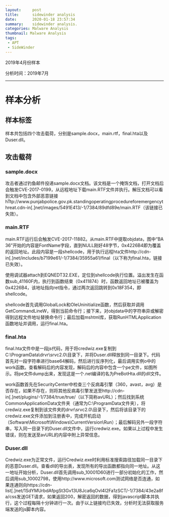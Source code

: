 ```yaml
---
layout:     post
title:      sidewinder analysis
date:       2020-01-18 23:57:34
summary:    sidewinder analysis.
categories: Malware Analysis
thumbnail: Malware Analysis
tags:
 - APT
 - SideWinder
---
```


<p>2019年4月份样本</p>
<p>分析时间：2019年7月</p>

<hr />


<h1>样本分析</h1>
<h2>样本标签</h2>
<p>样本共包括四个攻击载荷，分别是sample.docx，main.rtf，final.hta以及Duser.dll。</p>

<h2>攻击载荷</h2>
<h3>sample.docx</h3>
<p>攻击者通过钓鱼邮件投递sample.docx文档。该文档是一个掩饰文档，打开文档后会触发CVE-2017-0199，从远程地址下载main.RTF文件并执行。解压文档可以看到文档中包含外部恶意链接hTtp://www.punjabpolice.gov.pk.standingoperatingprocedureforemergencythreat.cdn-in[.]net/images/5491E413/-1/7384/89dfd89e/main.RTF（该链接已失效）。</p>

<amp-img src="{{ site.baseurl }}assets/images/sidewinder201904/1.png" width="906" height="322" layout="responsive" alt="docx文档中包含的恶意链接" class="mb3"></amp-img>
 
<amp-img src="{{ site.baseurl }}assets/images/sidewinder201904/2.png" width="740" height="502" layout="responsive" alt="掩饰文档内容" class="mb3"></amp-img>

<h3>main.RTF</h3>
<p>main.RTF运行后会触发CVE-2017-11882。从main.RTF中提取objdata，图中“BA 36”开始的内容是FontName字段，直到NULL刚好48字节，0x4226B4即为覆盖的返回地址。此段内容是一段shellcode，用于执行远程hta文件http://cdn-in[.]net/includes/b7199e61/-1/7384/35955a61/final（以下称为final.hta，链接已失效）。</p>

 
<amp-img src="{{ site.baseurl }}assets/images/sidewinder201904/3.png" width="622" height="168" layout="responsive" alt="OLE对象数据" class="mb3"></amp-img>

<p>使用调试器attach到EQNEDT32.EXE，定位到shellcode执行位置。溢出发生在函数sub_41160F内，执行到函数结束（0x411874）时，函数返回地址已被覆盖为0x4226B4，该地址指向ret指令，通过两次返回跳转到0x18F354，即shellcode。</p>
 
<amp-img src="{{ site.baseurl }}assets/images/sidewinder201904/4.png" width="524" height="501" layout="responsive" alt="" class="mb3"></amp-img>

<p>shellcode首先调用GlobalLock和OleUninitialize函数，然后获取并调用GetCommandLineW，得到当前命令行；接下来，对objdata中的字符串异或解密得到远程文件地址替换命令行；最后加载mshtml库，获取RunHTMLApplication函数地址并调用，运行final.hta。</p>

<h3>final.hta</h3>
<p>final.hta文件中是一段js代码，用于将credwiz.exe复制到C:\ProgramData\drvr\srvc2.0\目录下，并将Duser.dll释放到同一目录下。代码首先对一段字符串进行base64解码，然后进行反序列化，最后调用实例o中的work函数。查看解码后的内容发现，解码后的内容中包含一个pe文件，如图所示。将pe文件dump出来，发现这是一个.net编译的名为PreBotHta.dll的dll文件。</p>
 
<amp-img src="{{ site.baseurl }}assets/images/sidewinder201904/5.png" width="574" height="143" layout="responsive" alt="final.hta部分内容" class="mb3"></amp-img>

<amp-img src="{{ site.baseurl }}assets/images/sidewinder201904/6.png" width="613" height="194" layout="responsive" alt="" class="mb3"></amp-img>

<amp-img src="{{ site.baseurl }}assets/images/sidewinder201904/7.png" width="550" height="362" layout="responsive" alt="" class="mb3"></amp-img>
<amp-img src="{{ site.baseurl }}assets/images/sidewinder201904/8.png" width="303" height="68" layout="responsive" alt="preBotHta类的初始化" class="mb3"></amp-img>

<amp-img src="{{ site.baseurl }}assets/images/sidewinder201904/9.png" width="687" height="346" layout="responsive" alt="work函数" class="mb3"></amp-img>
 
<p>work函数首先在SecurityCenter中检查三个反病毒引擎（360，avast，avg）是否存在，如果不存在，则将其他反病毒引擎发送至http://cdn-in[.]net/plugins/-1/7384/true/true/（以下简称avURL）；然后找到系统CommonApplicationData文件夹（通常为C:\ProgramData文件夹），将credwiz.exe复制到该文件夹的drvr\srvc2.0\目录下，然后将该目录下的credwiz.exe文件添加到注册表中，完成开机启动（Software\Microsoft\Windows\CurrentVersion\Run）；最后解码另外一段字符串，写入同一目录下的Duser.dll文件中，运行credwiz.exe。如果以上过程中发生错误，则在发送至avURL的内容中附上异常信息。</p>

<h3>Duser.dll</h3>
<p>Credwiz.exe为正常文件，运行Credwiz.exe时利用标准搜索路径加载同一目录下的恶意Duser.dll。查看dll的导出表，发现所有的导出函数都指向同一地址。从这一地址开始分析，Duser.dll首先调用sub_10001D60进行一部分初始化的工作，然后调用sub_10002798，使用http://www.microsoft.com测试网络是否连通，如果连通则向https://cdn-list[.]net/1SdYMUrbdAfpgSt3Gv13U8Jca6qOvI4I2Fa1zSCT/-1/7384/43e2a8fa/css发送GET请求，如果返回200，解密返回的数据，得到javascript脚本并执行，这个过程每隔十分钟进行一次。由于以上链接均已失效，分析时无法获取服务端发送的js脚本内容。</p>
 
<amp-img src="{{ site.baseurl }}assets/images/sidewinder201904/10.png" width="474" height="238" layout="responsive" alt="export地址均相同" class="mb3"></amp-img>
 
<amp-img src="{{ site.baseurl }}assets/images/sidewinder201904/11.png" width="508" height="306" layout="responsive" alt="发送GET请求并解密收到的数据" class="mb3"></amp-img>
 
<amp-img src="{{ site.baseurl }}assets/images/sidewinder201904/12.png" width="514" height="398" layout="responsive" alt="得到javascript脚本并运行" class="mb3"></amp-img>

